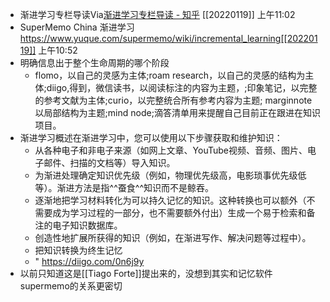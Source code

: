 - 渐进学习专栏导读Via[渐进学习专栏导读 - 知乎](https://zhuanlan.zhihu.com/p/374403541#/) [[20220119]] 上午11:02
- SuperMemo China 渐进学习 https://www.yuque.com/supermemo/wiki/incremental_learning[[20220119]] 上午10:52
- 明确信息出于整个生命周期的哪个阶段
    - flomo，以自己的灵感为主体;roam research，以自己的灵感的结构为主体;diigo,得到，微信读书，以阅读标注的内容为主题，;印象笔记，以完整的参考文献为主体;curio，以完整统合所有参考内容为主题; marginnote以局部结构为主题;mind node;滴答清单用来提醒自己目前正在跟进在知识项目。
- 渐进学习概述在渐进学习中，您可以使用以下步骤获取和维护知识：
    - 从各种电子和非电子来源（如网上文章、YouTube视频、音频、图片、电子邮件、扫描的文档等）导入知识。
    - 为渐进处理确定知识优先级（例如，物理优先级高，电影琐事优先级低等）。渐进方法是指^^蚕食^^知识而不是鲸吞。
    - 逐渐地把学习材料转化为可以持久记忆的知识。这种转换也可以额外（不需要成为学习过程的一部分，也不需要额外付出）生成一个易于检索和备注的电子知识数据库。
    - 创造性地扩展所获得的知识（例如，在渐进写作、解决问题等过程中）。
    - 把知识转换为终生记忆
    - " https://diigo.com/0n6j9y
- 以前只知道这是[[Tiago Forte]]提出来的，没想到其实和记忆软件supermemo的关系更密切

